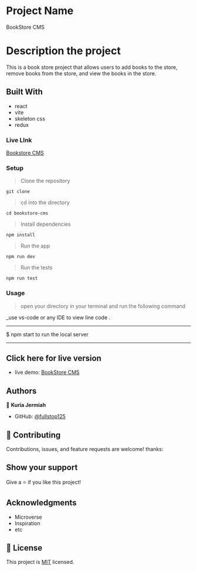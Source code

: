 # Project Name

BookStore CMS

# Description the project

This is a book store project that allows users to add books to the store, remove books from the store, and view the books in the store.

## Built With

- react
- vite
- skeleton css
- redux

### Live LInk
[Bookstore CMS](https://bookstorecmsreact.netlify.app/)

### Setup

> Clone the repository
  
    git clone
    
> cd into the directory
    
    
    cd bookstore-cms
  
> Install dependencies
    
   
    npm install
  
> Run the app
    
    
    npm run dev
   
> Run the tests
    
  
    npm run test
  

### Usage

> open your directory in your terminal and run the following command

\_use vs-code or any IDE to view line code .

---

$ npm start to run the local server

---

## Click here for live version

- live demo: [BookStore CMS](https://bookstorecmsreact.netlify.app/)

## Authors

👤 **Kuria Jermiah**

- GitHub: [@fullstop125]((https://github.com/InfinityJer))

## 🤝 Contributing

Contributions, issues, and feature requests are welcome!
thanks:

## Show your support

Give a ⭐️ if you like this project!

## Acknowledgments

- Microverse
- Inspiration
- etc

## 📝 License

This project is [MIT](./MIT.md) licensed.
